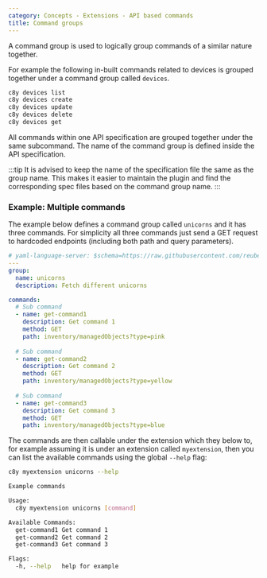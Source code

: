 ```yaml
---
category: Concepts - Extensions - API based commands
title: Command groups
---
```


A command group is used to logically group commands of a similar nature together.

For example the following in-built commands related to devices is grouped together under a command group called `devices`.

```sh
c8y devices list
c8y devices create
c8y devices update
c8y devices delete
c8y devices get
```

All commands within one API specification are grouped together under the same subcommand. The name of the command group is defined inside the API specification.

:::tip
It is advised to keep the name of the specification file the same as the group name. This makes it easier to maintain the plugin and find the corresponding spec files based on the command group name.
:::

### Example: Multiple commands

The example below defines a command group called `unicorns` and it has three commands. For simplicity all three commands just send a GET request to hardcoded endpoints (including both path and query parameters).

```yaml title="file: api/unicorns.yaml"
# yaml-language-server: $schema=https://raw.githubusercontent.com/reubenmiller/go-c8y-cli/feat/extensions-manager/tools/schema/extensionCommands.json
---
group:
  name: unicorns
  description: Fetch different unicorns

commands:
  # Sub command
  - name: get-command1
    description: Get command 1
    method: GET
    path: inventory/managedObjects?type=pink
  
  # Sub command
  - name: get-command2
    description: Get command 2
    method: GET
    path: inventory/managedObjects?type=yellow
  
  # Sub command
  - name: get-command3
    description: Get command 3
    method: GET
    path: inventory/managedObjects?type=blue
```

The commands are then callable under the extension which they below to, for example assuming it is under an extension called `myextension`, then you can list the available commands using the global  `--help` flag:

<CodeExample>

```sh
c8y myextension unicorns --help
```

</CodeExample>

```bash title="Output"
Example commands

Usage:
  c8y myextension unicorns [command]

Available Commands:
  get-command1 Get command 1
  get-command2 Get command 2
  get-command3 Get command 3

Flags:
  -h, --help   help for example
```
